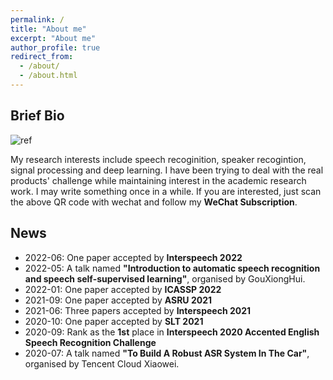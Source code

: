 ```yaml
---
permalink: /
title: "About me"
excerpt: "About me"
author_profile: true
redirect_from: 
  - /about/
  - /about.html
---
```

## Brief Bio
![ref](https://img-blog.csdnimg.cn/20201011171509109.jpg)

My research interests include speech recoginition, speaker recogintion, signal processing and deep learning. I have been trying to deal with the real products' challenge while maintaining interest in the academic research work. I may write something once in a while. If you are interested, just scan the above QR code with wechat and follow my **WeChat Subscription**.
<!--One of my ambition is to **gracefully** solve products' challenge with **new algorithms**.-->
<!--**I am looking for highly-motivated people to collaborate or for internship**. If you are interested, just send your CV to xmdxcsj@gmail.com.-->

## News
- 2022-06: One paper accepted by **Interspeech 2022**
- 2022-05: A talk named **"Introduction to automatic speech recognition and speech self-supervised learning"**, organised by GouXiongHui.
- 2022-01: One paper accepted by **ICASSP 2022**
- 2021-09: One paper accepted by **ASRU 2021**
- 2021-06: Three papers accepted by **Interspeech 2021**
- 2020-10: One paper accepted by **SLT 2021**
- 2020-09: Rank as the **1st** place in **Interspeech 2020 Accented English Speech Recognition Challenge**
- 2020-07: A talk named **"To Build A Robust ASR System In The Car"**, organised by Tencent Cloud Xiaowei.
